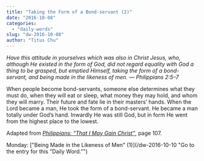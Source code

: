 ```yaml
---
title: "Taking the Form of a Bond-servant (2)"
date: "2016-10-08"
categories: 
  - "daily-words"
slug: "dw-2016-10-08"
author: "Titus Chu"
---
```


_Have this attitude in yourselves which was also in Christ Jesus, who, although He existed in the form of God, did not regard equality with God a thing to be grasped, but emptied Himself, taking the form of a bond-servant, and being made in the likeness of men. — Philippians 2:5–7_

When people become bond-servants, someone else determines what they must do, when they will eat or sleep, what money they may hold, and whom they will marry. Their future and fate lie in their masters’ hands. When the Lord became a man, He took the form of a bond-servant. He became a man totally under God’s hand. Inwardly He was still God, but in form He went from the highest place to the lowest.

Adapted from _[Philippians: “That I May Gain Christ”](/book-philippians/ "Go to the listing for this book.")_, page 107.

Monday: ["Being Made in the Likeness of Men" (1)](/dw-2016-10-10 "Go to the entry for this "Daily Word."")
